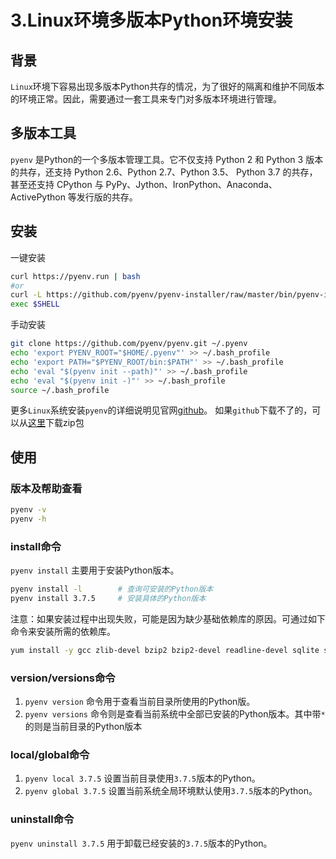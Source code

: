 # 3.Linux环境多版本Python环境安装

## 背景
`Linux`环境下容易出现多版本Python共存的情况，为了很好的隔离和维护不同版本的环境正常。因此，需要通过一套工具来专门对多版本环境进行管理。

## 多版本工具
`pyenv` 是Python的一个多版本管理工具。它不仅支持 Python 2 和 Python 3 版本的共存，还支持 Python 2.6、Python 2.7、Python 3.5、
Python 3.7 的共存，甚至还支持 CPython 与 PyPy、Jython、IronPython、Anaconda、ActivePython
等发行版的共存。

## 安装

一键安装
```bash
curl https://pyenv.run | bash
#or
curl -L https://github.com/pyenv/pyenv-installer/raw/master/bin/pyenv-installer | bash
exec $SHELL
```
手动安装
```bash
git clone https://github.com/pyenv/pyenv.git ~/.pyenv 
echo 'export PYENV_ROOT="$HOME/.pyenv"' >> ~/.bash_profile 
echo 'export PATH="$PYENV_ROOT/bin:$PATH"' >> ~/.bash_profile 
echo 'eval "$(pyenv init --path)"' >> ~/.bash_profile 
echo 'eval "$(pyenv init -)"' >> ~/.bash_profile 
source ~/.bash_profile
```

更多`Linux`系统安装`pyenv`的详细说明见官网[github](https://github.com/pyenv/pyenv.git)。
如果`github`下载不了的，可以从[这里](https://download.csdn.net/download/five3/85056141)下载zip包

## 使用
### 版本及帮助查看
```bash
pyenv -v
pyenv -h
```

### install命令
`pyenv install` 主要用于安装Python版本。
```bash
pyenv install -l        # 查询可安装的Python版本
pyenv install 3.7.5     # 安装具体的Python版本
```
注意：如果安装过程中出现失败，可能是因为缺少基础依赖库的原因。可通过如下命令来安装所需的依赖库。
```bash
yum install -y gcc zlib-devel bzip2 bzip2-devel readline-devel sqlite sqlite-devel openssl-devel tk-devel libffi-devel xz-devel
```

### version/versions命令
1. `pyenv version` 命令用于查看当前目录所使用的Python版。
1. `pyenv versions` 命令则是查看当前系统中全部已安装的Python版本。其中带`*`的则是当前目录的Python版本

### local/global命令
1. `pyenv local 3.7.5` 设置当前目录使用`3.7.5`版本的Python。
1. `pyenv global 3.7.5` 设置当前系统全局环境默认使用`3.7.5`版本的Python。

### uninstall命令
`pyenv uninstall 3.7.5` 用于卸载已经安装的`3.7.5`版本的Python。
